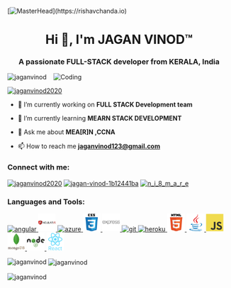 [![MasterHead](https://1.bp.blogspot.com/-7A4WynwLsM...)](https://rishavchanda.io)
<h1 align="center">Hi 👋, I'm JAGAN VINOD™</h1>
<h3 align="center">A passionate FULL-STACK developer from KERALA, India</h3>
<img align="right" alt="Coding" width="400" src="[https://cdn.dribbble.com/users/116207...](https://media3.giphy.com/media/v1.Y2lkPTc5MGI3NjExdW53YXVlc3V0eGV6ajZrMHFkMzVuY3d2NWFjbXA4dDRkMm5lZmozciZlcD12MV9pbnRlcm5hbF9naWZfYnlfaWQmY3Q9Zw/f3iwJFOVOwuy7K6FFw/giphy.webp)")>


<p align="left"> <img src="https://komarev.com/ghpvc/?username=jaganvinod&label=Profile%20views&color=0e75b6&style=flat" alt="jaganvinod" /> </p>

<p align="left"> <a href="https://twitter.com/jaganvinod2020" target="blank"><img src="https://img.shields.io/twitter/follow/jaganvinod2020?logo=twitter&style=for-the-badge" alt="jaganvinod2020" /></a> </p>

- 🔭 I’m currently working on **FULL STACK Development team**

- 🌱 I’m currently learning **MEARN STACK DEVELOPMENT**

- 💬 Ask me about **MEA[R]N ,CCNA**

- 📫 How to reach me **jaganvinod123@gmail.com**

<h3 align="left">Connect with me:</h3>
<p align="left">
<a href="https://twitter.com/jaganvinod2020" target="blank"><img align="center" src="https://raw.githubusercontent.com/rahuldkjain/github-profile-readme-generator/master/src/images/icons/Social/twitter.svg" alt="jaganvinod2020" height="30" width="40" /></a>
<a href="https://linkedin.com/in/jagan-vinod-1b12441ba" target="blank"><img align="center" src="https://raw.githubusercontent.com/rahuldkjain/github-profile-readme-generator/master/src/images/icons/Social/linked-in-alt.svg" alt="jagan-vinod-1b12441ba" height="30" width="40" /></a>
<a href="https://instagram.com/n_i_8_m_a_r_e" target="blank"><img align="center" src="https://raw.githubusercontent.com/rahuldkjain/github-profile-readme-generator/master/src/images/icons/Social/instagram.svg" alt="n_i_8_m_a_r_e" height="30" width="40" /></a>
</p>

<h3 align="left">Languages and Tools:</h3>
<p align="left"> <a href="https://angular.io" target="_blank" rel="noreferrer"> <img src="https://angular.io/assets/images/logos/angular/angular.svg" alt="angular" width="40" height="40"/> </a> <a href="https://angular.io" target="_blank" rel="noreferrer"> <img src="https://raw.githubusercontent.com/devicons/devicon/master/icons/angularjs/angularjs-original-wordmark.svg" alt="angularjs" width="40" height="40"/> </a> <a href="https://azure.microsoft.com/en-in/" target="_blank" rel="noreferrer"> <img src="https://www.vectorlogo.zone/logos/microsoft_azure/microsoft_azure-icon.svg" alt="azure" width="40" height="40"/> </a> <a href="https://www.w3schools.com/css/" target="_blank" rel="noreferrer"> <img src="https://raw.githubusercontent.com/devicons/devicon/master/icons/css3/css3-original-wordmark.svg" alt="css3" width="40" height="40"/> </a> <a href="https://expressjs.com" target="_blank" rel="noreferrer"> <img src="https://raw.githubusercontent.com/devicons/devicon/master/icons/express/express-original-wordmark.svg" alt="express" width="40" height="40"/> </a> <a href="https://git-scm.com/" target="_blank" rel="noreferrer"> <img src="https://www.vectorlogo.zone/logos/git-scm/git-scm-icon.svg" alt="git" width="40" height="40"/> </a> <a href="https://heroku.com" target="_blank" rel="noreferrer"> <img src="https://www.vectorlogo.zone/logos/heroku/heroku-icon.svg" alt="heroku" width="40" height="40"/> </a> <a href="https://www.w3.org/html/" target="_blank" rel="noreferrer"> <img src="https://raw.githubusercontent.com/devicons/devicon/master/icons/html5/html5-original-wordmark.svg" alt="html5" width="40" height="40"/> </a> <a href="https://www.java.com" target="_blank" rel="noreferrer"> <img src="https://raw.githubusercontent.com/devicons/devicon/master/icons/java/java-original.svg" alt="java" width="40" height="40"/> </a> <a href="https://developer.mozilla.org/en-US/docs/Web/JavaScript" target="_blank" rel="noreferrer"> <img src="https://raw.githubusercontent.com/devicons/devicon/master/icons/javascript/javascript-original.svg" alt="javascript" width="40" height="40"/> </a> <a href="https://www.mongodb.com/" target="_blank" rel="noreferrer"> <img src="https://raw.githubusercontent.com/devicons/devicon/master/icons/mongodb/mongodb-original-wordmark.svg" alt="mongodb" width="40" height="40"/> </a> <a href="https://nodejs.org" target="_blank" rel="noreferrer"> <img src="https://raw.githubusercontent.com/devicons/devicon/master/icons/nodejs/nodejs-original-wordmark.svg" alt="nodejs" width="40" height="40"/> </a> <a href="https://reactjs.org/" target="_blank" rel="noreferrer"> <img src="https://raw.githubusercontent.com/devicons/devicon/master/icons/react/react-original-wordmark.svg" alt="react" width="40" height="40"/> </a> </p>

<p><img align="left" src="https://github-readme-stats.vercel.app/api/top-langs?username=jaganvinod&show_icons=true&locale=en&layout=compact" alt="jaganvinod" /></p>

<p>&nbsp;<img align="center" src="https://github-readme-stats.vercel.app/api?username=jaganvinod&show_icons=true&locale=en" alt="jaganvinod" /></p>

<p><img align="center" src="https://github-readme-streak-stats.herokuapp.com/?user=jaganvinod&" alt="jaganvinod" /></p>

